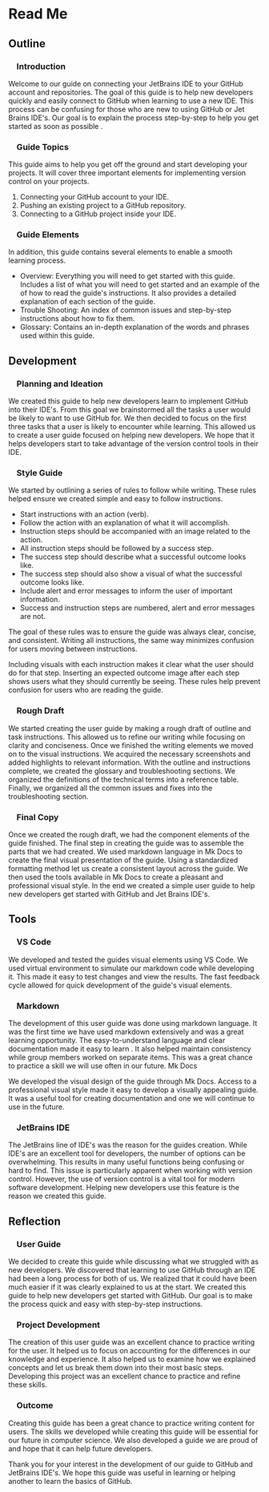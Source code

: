 # Read Me

## Outline

### &emsp;Introduction

Welcome to our guide on connecting your JetBrains IDE to your GitHub account and repositories. The goal of this guide is to help new developers quickly and easily connect to GitHub when learning to use a new IDE. This process can be confusing for those who are new to using GitHub or Jet Brains IDE's. Our goal is to explain the process step-by-step to help you get started as soon as possible .

### &emsp;Guide Topics

This guide aims to help you get off the ground and start developing your projects. It will cover three important elements for implementing version control on your projects.

1. Connecting your GitHub account to your IDE.
2. Pushing an existing project to a GitHub repository.
3. Connecting to a GitHub project inside your IDE.

### &emsp;Guide Elements

In addition, this guide contains several elements to enable a smooth learning process.

* Overview: Everything you will need to get started with this guide. Includes a list of what you will need to get started and an example of the of how to read the guide's instructions. It also provides a detailed explanation of each section of the guide.
* Trouble Shooting: An index of common issues and step-by-step instructions about how to fix them.
* Glossary: Contains an in-depth explanation of the words and phrases used within this guide.

## Development

### &emsp;Planning and Ideation

We created this guide to help new developers learn to implement GitHub into their IDE's. From this goal we brainstormed all the tasks a user would be likely to want to use GitHub for. We then decided to focus on the first three tasks that a user is likely to encounter while learning. This allowed us to create a user guide focused on helping new developers. We hope that it helps developers start to take advantage of the version control tools in their IDE.

### &emsp;Style Guide

We started by outlining a series of rules to follow while writing. These rules helped ensure we created simple and easy to follow instructions.

* Start instructions with an action (verb).
* Follow the action with an explanation of what it will accomplish.
* Instruction steps should be accompanied with an image related to the action.
* All instruction steps should be followed by a success step.
* The success step should describe what a successful outcome looks like.
* The success step should also show a visual of what the successful outcome looks like.
* Include alert and error messages to inform the user of important information.
* Success and instruction steps are numbered, alert and error messages are not.

The goal of these rules was to ensure the guide was always clear, concise, and consistent. Writing all instructions, the same way minimizes confusion for users moving between instructions.

Including visuals with each instruction makes it clear what the user should do for that step. Inserting an expected outcome image after each step shows users what they should currently be seeing. These rules help prevent confusion for users who are reading the guide.

### &emsp;Rough Draft

We started creating the user guide by making a rough draft of outline and task instructions. This allowed us to refine our writing while focusing on clarity and conciseness. Once we finished the writing elements we moved on to the visual instructions. We acquired the necessary screenshots and added highlights to relevant information. With the outline and instructions complete, we created the glossary and troubleshooting sections. We organized the definitions of the technical terms into a reference table. Finally, we organized all the common issues and fixes into the troubleshooting section.

### &emsp;Final Copy

Once we created the rough draft, we had the component elements of the guide finished. The final step in creating the guide was to assemble the parts that we had created. We used markdown language in Mk Docs to create the final visual presentation of the guide. Using a standardized formatting method let us create a consistent layout across the guide. We then used the tools available in Mk Docs to create a pleasant and professional visual style. In the end we created a simple user guide to help new developers get started with GitHub and Jet Brains IDE's.

## Tools

### &emsp;VS Code

We developed and tested the guides visual elements using VS Code. We used virtual environment to simulate our markdown code while developing it. This made it easy to test changes and view the results. The fast feedback cycle allowed for quick development of the guide's visual elements.

### &emsp;Markdown

The development of this user guide was done using markdown language. It was the first time we have used markdown extensively and was a great learning opportunity. The easy-to-understand language and clear documentation made it easy to learn . It also helped maintain consistency while group members worked on separate items. This was a great chance to practice a skill we will use often in our future. Mk Docs

We developed the visual design of the guide through Mk Docs. Access to a professional visual style made it easy to develop a visually appealing guide. It was a useful tool for creating documentation and one we will continue to use in the future.

### &emsp;JetBrains IDE

The JetBrains line of IDE's was the reason for the guides creation. While IDE's are an excellent tool for developers, the number of options can be overwhelming. This results in many useful functions being confusing or hard to find. This issue is particularly apparent when working with version control. However, the use of version control is a vital tool for modern software development. Helping new developers use this feature is the reason we created this guide.

## Reflection

### &emsp;User Guide

We decided to create this guide while discussing what we struggled with as new developers. We discovered that learning to use GitHub through an IDE had been a long process for both of us. We realized that it could have been much easier if it was clearly explained to us at the start. We created this guide to help new developers get started with GitHub. Our goal is to make the process quick and easy with step-by-step instructions.

### &emsp;Project Development

The creation of this user guide was an excellent chance to practice writing for the user. It helped us to focus on accounting for the differences in our knowledge and experience. It also helped us to examine how we explained concepts and let us break them down into their most basic steps. Developing this project was an excellent chance to practice and refine these skills.

### &emsp;Outcome

Creating this guide has been a great chance to practice writing content for users. The skills we developed while creating this guide will be essential for our future in computer science. We also developed a guide we are proud of and hope that it can help future developers.

Thank you for your interest in the development of our guide to GitHub and JetBrains IDE's. We hope this guide was useful in learning or helping another to learn the basics of GitHub.
